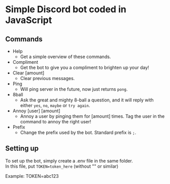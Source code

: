 # Simple Discord bot coded in JavaScript

## Commands
- Help
  - Get a simple overview of these commands.
- Compliment
  - Get the bot to give you a compliment to brighten up your day! 
- Clear [amount]
  - Clear previous messages.
- Ping
  - Will ping server in the future, now just returns `pong`. 
- 8ball
  - Ask the great and mighty 8-ball a question, and it will reply with either `yes`, `no`, `maybe` or `try again`. 
- Annoy [user] [amount]
  - Annoy a user by pinging them for [amount] times. Tag the user in the command to annoy the right user!
- Prefix
  - Change the prefix used by the bot. Standard prefix is `;`.

## Setting up
To set up the bot, simply create a .env file in the same folder.
<br>
In this file, put `TOKEN=token_here` (without "" or similar)

Example: TOKEN=abc123
